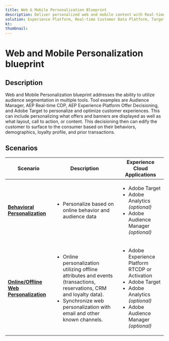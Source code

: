 ```yaml
---
title: Web & Mobile Personalization Blueprint
description: Deliver personalized web and mobile content with Real-time Customer Profile.
solution: Experience Platform, Real-time Customer Data Platform, Target, Audience Manager, Analytics, Experience Cloud Services
kt: 
thumbnail: 
---
```

# Web and Mobile Personalization blueprint

## Description

Web and Mobile Personalization blueprint addresses the ability to utilize audience segmentation in multiple tools. Tool examples are Audience Manager, AEP Real-time CDP, AEP Experience Platform Offer Decisioning, and Adobe Target to personalize and optimize customer experiences. This can include personalizing what offers and banners are displayed as well as what layout, call to action, or content. This decisioning then can edify the customer to surface to the consumer based on their behaviors, demographics, loyalty profile, and prior transactions.

## Scenarios

| Scenario | Description |  Experience Cloud Applications | 
|---|---|---|
| **[Behavioral Personalization](behavioral.md**)**  | <ul><li>Personalize based on online behavior and audience data</li></ul> | <ul><li>Adobe Target</li><li>Adobe Analytics *(optional)*</li><li>Adobe Audience Manager *(optional)*</li></ul>| 
| **[Online/Offline Web Personalization](online-offline.md)** | <ul><li>Online personalization utilizing offline attributes and events (transactions, reservations, CRM and loyalty data).</li><li>Synchronize web personalization with email and other known channels.</li></ul> | <ul><li>Adobe Experience Platform RTCDP or Activation</li><li>Adobe Target</li><li>Adobe Analytics *(optional)*</li><li>Adobe Audience Manager *(optional)*</li></ul> |
